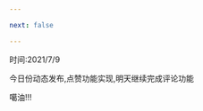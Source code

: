 ```yaml
---

next: false

---
```




<BlogInfo id="1054"/>

时间:2021/7/9

今日份动态发布,点赞功能实现,明天继续完成评论功能  

噶油!!!

  





<ActionBox />
